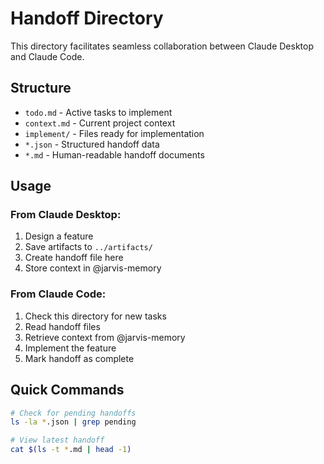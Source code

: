 # Handoff Directory

This directory facilitates seamless collaboration between Claude Desktop and Claude Code.

## Structure

- `todo.md` - Active tasks to implement
- `context.md` - Current project context
- `implement/` - Files ready for implementation
- `*.json` - Structured handoff data
- `*.md` - Human-readable handoff documents

## Usage

### From Claude Desktop:
1. Design a feature
2. Save artifacts to `../artifacts/`
3. Create handoff file here
4. Store context in @jarvis-memory

### From Claude Code:
1. Check this directory for new tasks
2. Read handoff files
3. Retrieve context from @jarvis-memory
4. Implement the feature
5. Mark handoff as complete

## Quick Commands

```bash
# Check for pending handoffs
ls -la *.json | grep pending

# View latest handoff
cat $(ls -t *.md | head -1)
```